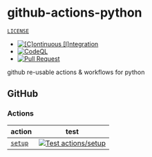 # github-actions-python

[`LICENSE`](./LICENSE)

- [![[C]ontinuous [I]ntegration](https://github.com/percebus/github-actions-python/actions/workflows/always.yml/badge.svg)](https://github.com/percebus/github-actions-python/actions/workflows/always.yml)
- [![CodeQL](https://github.com/percebus/github-actions-python/actions/workflows/codeql.yml/badge.svg)](https://github.com/percebus/github-actions-python/actions/workflows/codeql.yml)
- [![Pull Request](https://github.com/percebus/github-actions-python/actions/workflows/pull_request.yml/badge.svg?event=pull_request)](https://github.com/percebus/github-actions-python/actions/workflows/pull_request.yml)

github re-usable actions &amp; workflows for python

## GitHub

### Actions

| action                              | test                                                                                                                                                                                                                        |
| ----------------------------------- | --------------------------------------------------------------------------------------------------------------------------------------------------------------------------------------------------------------------------- |
| [`setup`](./.github/actions/setup/) | [![Test actions/setup](https://github.com/percebus/github-actions-python/actions/workflows/test_actions__setup.yml/badge.svg)](https://github.com/percebus/github-actions-python/actions/workflows/test_actions__setup.yml) |
